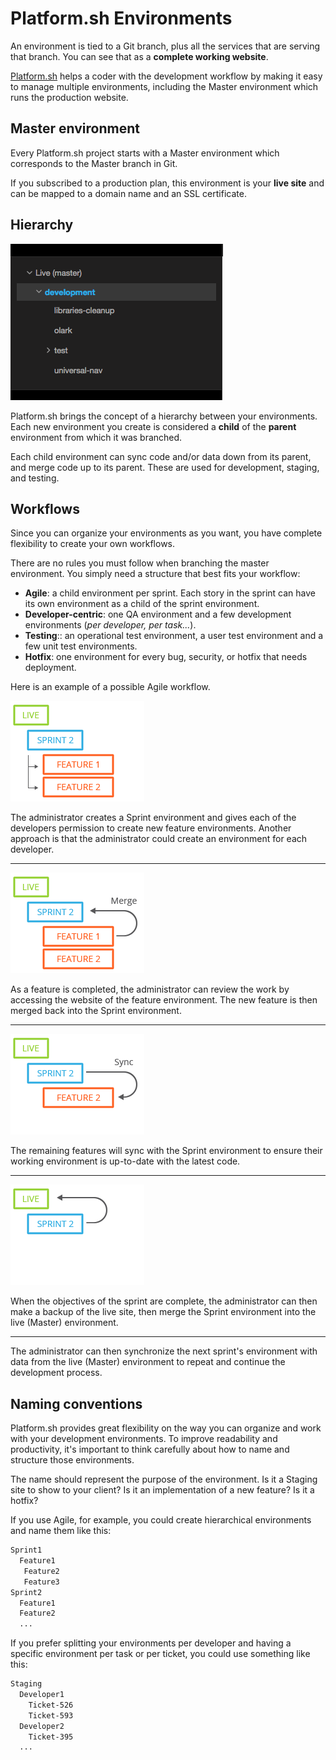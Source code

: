 # Platform.sh Environments

An environment is tied to a Git branch, plus all the services that are serving that branch. You can see that as a **complete working website**.

[Platform.sh](https://platform.sh) helps a coder with the development workflow by making it easy to manage multiple environments, including the Master environment which runs the production website.

## Master environment

Every Platform.sh project starts with a Master environment which corresponds to the Master branch in Git.

If you subscribed to a production plan, this environment is your **live site** and can be mapped to a domain name and an SSL certificate.

## Hierarchy

![Hierarchy](images/clone-hierarchy.png)

Platform.sh brings the concept of a hierarchy between your environments.
Each new environment you create is considered a **child** of the **parent** environment from which it was branched.

Each child environment can sync code and/or data down from its parent, and merge code up to its parent. These are used for development, staging, and testing.

## Workflows

Since you can organize your environments as you want, you have complete flexibility to create your own workflows.

There are no rules you must follow when branching the master environment. You simply need a structure that best fits your workflow:

-   **Agile**: a child environment per sprint. Each story in the sprint
    can have its own environment as a child of the sprint environment.
-   **Developer-centric**: one QA environment and a few development
    environments (*per developer, per task...*).
-   **Testing**:: an operational test environment, a user test
    environment and a few unit test environments.
-   **Hotfix**: one environment for every bug, security, or hotfix that
    needs deployment.

Here is an example of a possible Agile workflow.

![Branches](/use-platform/images/branches.png)


The administrator creates a Sprint environment and gives each of the developers permission to create new feature environments. Another approach is that the administrator could create an environment for each developer.

------------------------------------------------------------------------

![Merge](/use-platform/images/merge.png)


As a feature is completed, the administrator can review the work by accessing the website of the feature environment. The new feature is then merged back into the Sprint environment.

------------------------------------------------------------------------

![Sync](/use-platform/images/sync.png)

The remaining features will sync with the Sprint environment to ensure their working environment is up-to-date with the latest code.

------------------------------------------------------------------------

![Live](/use-platform/images/merge-live.png)

When the objectives of the sprint are complete, the administrator can then make a backup of the live site, then merge the Sprint environment into the live (Master) environment.

------------------------------------------------------------------------

The administrator can then synchronize the next sprint's environment with data from the live (Master) environment to repeat and continue the development process.

## Naming conventions

Platform.sh provides great flexibility on the way you can organize and work with your development environments. To improve readability and productivity, it's important to think carefully about how to name and structure those environments.

The name should represent the purpose of the environment. Is it a Staging site to show to your client? Is it an implementation of a new feature? Is it a hotfix?

If you use Agile, for example, you could create hierarchical environments and name them like this:

```bash
Sprint1
  Feature1
   Feature2
   Feature3
Sprint2
  Feature1
  Feature2
  ...
```

If you prefer splitting your environments per developer and having a specific environment per task or per ticket, you could use something like this:

```bash
Staging
  Developer1
    Ticket-526
    Ticket-593
  Developer2
    Ticket-395
  ...
```
